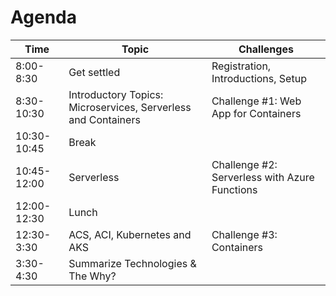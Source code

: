 # Agenda 

| Time | Topic | Challenges |
| ---- | ----- | ----------- |
| 8:00-8:30   | Get settled | Registration, Introductions, Setup |
| 8:30-10:30  | Introductory Topics: Microservices, Serverless and Containers | Challenge #1: Web App for Containers |
| 10:30-10:45 | Break | |
| 10:45-12:00 | Serverless | Challenge #2: Serverless with Azure Functions |
| 12:00-12:30 | Lunch | |
| 12:30-3:30  | ACS, ACI, Kubernetes and AKS | Challenge #3: Containers |
| 3:30-4:30   | Summarize Technologies & The Why? |  |